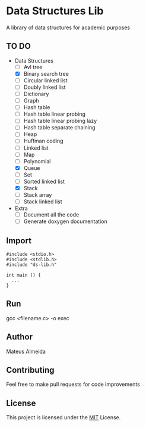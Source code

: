 # Data Structures Lib

A library of data structures for academic purposes

## TO DO

- Data Structures
  - [ ] Avl tree
  - [x] Binary search tree
  - [ ] Circular linked list
  - [ ] Doubly linked list
  - [ ] Dictionary
  - [ ] Graph
  - [ ] Hash table
  - [ ] Hash table linear probing
  - [ ] Hash table linear probing lazy
  - [ ] Hash table separate chaining
  - [ ] Heap
  - [ ] Huffman coding
  - [ ] Linked list
  - [ ] Map
  - [ ] Polynomial
  - [x] Queue
  - [ ] Set
  - [ ] Sorted linked list
  - [x] Stack
  - [ ] Stack array
  - [ ] Stack linked list

- Extra
  - [ ] Document all the code
  - [ ] Generate doxygen documentation

## Import

```
#include <stdio.h>
#include <stdlib.h>
#include "ds-lib.h"

int main () {
  ...
}
```

## Run

gcc <filename.c> -o exec

## Author

Mateus Almeida

## Contributing

Feel free to make pull requests for code improvements

## License

This project is licensed under the [MIT](https://github.com/imsouza/data-structures-lib/blob/main/LICENSE) License.
